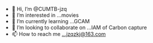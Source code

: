 - 👋 Hi, I’m @CUMTB-jzq
- 👀 I’m interested in ...movies
- 🌱 I’m currently learning ...GCAM
- 💞️ I’m looking to collaborate on ...IAM of Carbon capture
- 📫 How to reach me ...jzqzkj@163.com

<!---
CUMTB-jzq/CUMTB-jzq is a ✨ special ✨ repository because its `README.md` (this file) appears on your GitHub profile.
You can click the Preview link to take a look at your changes.
--->
